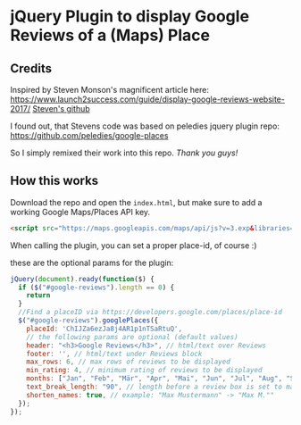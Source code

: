 # jQuery Plugin to display Google Reviews of a (Maps) Place

## Credits
Inspired by Steven Monson's magnificent article here:
https://www.launch2success.com/guide/display-google-reviews-website-2017/
[Steven's github](https://github.com/stevenmonson/googleReviews)

I found out, that Stevens code was based on peledies jquery plugin repo:
https://github.com/peledies/google-places

So I simply remixed their work into this repo.
*Thank you guys!*

## How this works

Download the repo and open the `index.html`, but make sure to add a working Google Maps/Places API key.
``` html
<script src="https://maps.googleapis.com/maps/api/js?v=3.exp&libraries=places&key=YourApiKeyHere"></script>
```

When calling the plugin, you can set a proper place-id, of course :)

these are the optional params for the plugin:
``` javascript
jQuery(document).ready(function($) {
  if ($("#google-reviews").length == 0) {
    return
  }
  //Find a placeID via https://developers.google.com/places/place-id
  $("#google-reviews").googlePlaces({
    placeId: 'ChIJZa6ezJa8j4AR1p1nTSaRtuQ',
    // the following params are optional (default values)
    header: "<h3>Google Reviews</h3>", // html/text over Reviews
    footer: '', // html/text under Reviews block
    max_rows: 6, // max rows of reviews to be displayed
    min_rating: 4, // minimum rating of reviews to be displayed
    months: ["Jan", "Feb", "Mär", "Apr", "Mai", "Jun", "Jul", "Aug", "Sep", "Okt", "Nov", "Dez"],
    text_break_length: "90", // length before a review box is set to max width
    shorten_names: true, // example: "Max Mustermann" -> "Max M.""
  });
});
```
